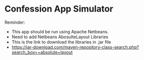 # Confession App Simulator

Reminder:
 - This app should be run using Apache Netbeans.
 - Need to add Netbeans AbosulteLayout Libraries
 - This is the link to download the libraries in .jar file
 - https://jar-download.com/maven-repository-class-search.php?search_box=+absolute+layout

